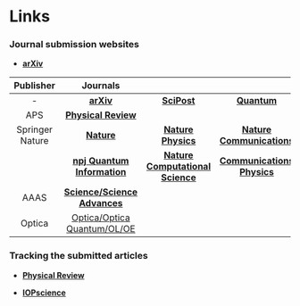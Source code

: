 # Links 

### **Journal submission websites**

- [**arXiv**](https://arxiv.org/user/login)

| Publisher | Journals |   | |
| :----: | :----: | :----: | :----: |      
| - | [**arXiv**](https://arxiv.org/user/login) | [**SciPost**](https://scipost.org/login/?next=/submissions/submit_manuscript) | [**Quantum**](https://quantum-journal.org/instructions/authors/) | 
| APS | [**Physical Review**](https://authors.aps.org/Submissions/login/new) | | |
| Springer Nature |[**Nature**](https://mts-nature.nature.com/cgi-bin/main.plex) | [**Nature Physics**](https://mts-nphys.nature.com/cgi-bin/main.plex) |  [**Nature Communications**](https://mts-ncomms.nature.com/cgi-bin/main.plex) |
|  | [**npj Quantum Information**](https://mts-npjqi.nature.com/cgi-bin/main.plex) | [**Nature Computational Science**](https://mts-natcomputsci.nature.com/cgi-bin/main.plex) | [**Communications Physics**](https://mts-commsphys.nature.com/cgi-bin/main.plex) | 
| AAAS | [**Science/Science Advances**](https://cts.sciencemag.org/scc/) | | |
| Optica | [Optica/Optica Quantum/OL/OE](https://prism.optica.org/Account/Login?ReturnUrl=%2F)
  

### **Tracking the submitted articles**

- [**Physical Review**](https://authors.aps.org/Submissions/status/)

- [**IOPscience**](https://publishingsupport.iopscience.iop.org/track-my-article/)
